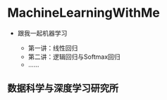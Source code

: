 # MachineLearningWithMe



- 跟我一起机器学习<br>

    - 第一讲：线性回归
    - 第二讲：逻辑回归与Softmax回归
    - ……
   
   
   
## 数据科学与深度学习研究所<br>